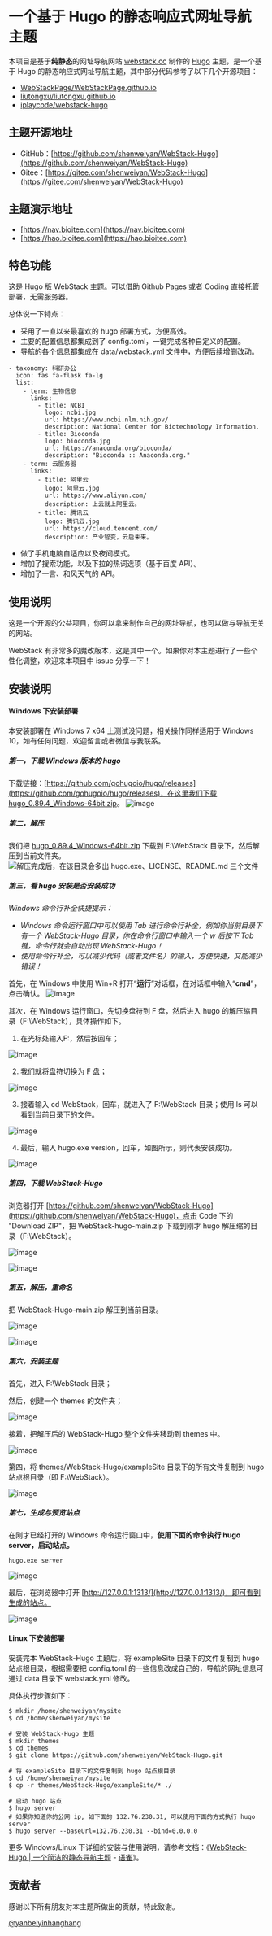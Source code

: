 # 一个基于 Hugo 的静态响应式网址导航主题 

本项目是基于**纯静态**的网址导航网站 [webstack.cc](https://github.com/WebStackPage/WebStackPage.github.io) 制作的 [Hugo](https://gohugo.io/) 主题，是一个基于 Hugo 的静态响应式网址导航主题，其中部分代码参考了以下几个开源项目：<br/>

- [WebStackPage/WebStackPage.github.io](https://github.com/WebStackPage/WebStackPage.github.io)
- [liutongxu/liutongxu.github.io](https://github.com/liutongxu/liutongxu.github.io)
- [iplaycode/webstack-hugo](https://github.com/iplaycode/webstack-hugo)

## 主题开源地址

- GitHub：[https://github.com/shenweiyan/WebStack-Hugo](https://github.com/shenweiyan/WebStack-Hugo)
- Gitee：[https://gitee.com/shenweiyan/WebStack-Hugo](https://gitee.com/shenweiyan/WebStack-Hugo)

## 主题演示地址

- [https://nav.bioitee.com](https://nav.bioitee.com)
- [https://hao.bioitee.com](https://hao.bioitee.com)

## 特色功能

这是 Hugo 版 WebStack 主题。可以借助 Github Pages 或者 Coding 直接托管部署，无需服务器。

总体说一下特点：

- 采用了一直以来最喜欢的 hugo 部署方式，方便高效。
- 主要的配置信息都集成到了 config.toml，一键完成各种自定义的配置。
- 导航的各个信息都集成在 data/webstack.yml 文件中，方便后续增删改动。
```
- taxonomy: 科研办公
  icon: fas fa-flask fa-lg
  list:
    - term: 生物信息
      links:
        - title: NCBI
          logo: ncbi.jpg
          url: https://www.ncbi.nlm.nih.gov/
          description: National Center for Biotechnology Information.
        - title: Bioconda
          logo: bioconda.jpg
          url: https://anaconda.org/bioconda/
          description: "Bioconda :: Anaconda.org."
    - term: 云服务器
      links:
        - title: 阿里云
          logo: 阿里云.jpg
          url: https://www.aliyun.com/
          description: 上云就上阿里云。
        - title: 腾讯云
          logo: 腾讯云.jpg
          url: https://cloud.tencent.com/
          description: 产业智变，云启未来。
```
- 做了手机电脑自适应以及夜间模式。
- 增加了搜索功能，以及下拉的热词选项（基于百度 API）。
- 增加了一言、和风天气的 API。

## 使用说明

这是一个开源的公益项目，你可以拿来制作自己的网址导航，也可以做与导航无关的网站。

WebStack 有非常多的魔改版本，这是其中一个。如果你对本主题进行了一些个性化调整，欢迎来本项目中 issue 分享一下！


## 安装说明

#### Windows 下安装部署

本安装部署在 Windows 7 x64 上测试没问题，相关操作同样适用于 Windows 10，如有任何问题，欢迎留言或者微信与我联系。

##### 第一，下载 Windows 版本的 hugo
下载链接：[https://github.com/gohugoio/hugo/releases](https://github.com/gohugoio/hugo/releases)，在这里我们下载 [hugo_0.89.4_Windows-64bit.zip](https://github.com/gohugoio/hugo/releases/download/v0.89.4/hugo_0.89.4_Windows-64bit.zip)。
![image](https://user-images.githubusercontent.com/26101369/176334175-e5332c6d-7c12-43e2-990d-f0b2770e87d2.png)

##### 第二，解压
我们把 [hugo_0.89.4_Windows-64bit.zip](https://github.com/gohugoio/hugo/releases/download/v0.89.4/hugo_0.89.4_Windows-64bit.zip) 下载到 F:\WebStack 目录下，然后解压到当前文件夹。
![解压完成后，在该目录会多出 hugo.exe、LICENSE、README.md 三个文件](https://user-images.githubusercontent.com/26101369/176334230-085e5e7d-e5cb-4faa-92fd-89dfc9f44379.png)

##### 第三，看 hugo 安装是否安装成功

*Windows 命令行补全快捷提示：*
- *Windows 命令运行窗口中可以使用 Tab 进行命令行补全，例如你当前目录下有一个 WebStack-Hugo 目录，你在命令行窗口中输入一个 w 后按下 Tab 键，命令行就会自动出现 WebStack-Hugo！*
- *使用命令行补全，可以减少代码（或者文件名）的输入，方便快捷，又能减少错误！*

首先，在 Windows 中使用 Win+R 打开“**运行**”对话框，在对话框中输入“**cmd**”，点击确认。
![image](https://user-images.githubusercontent.com/26101369/176334812-b5065ec6-9f34-435b-9f1b-e287b9858eed.png)

其次，在 Windows 运行窗口，先切换盘符到 F 盘，然后进入 hugo 的解压缩目录（F:\WebStack），具体操作如下。

1. 在光标处输入F:，然后按回车；

![image](https://user-images.githubusercontent.com/26101369/176334878-6b6a0450-6b9c-4e07-b9a2-cc7946a99bb7.png)

2. 我们就将盘符切换为 F 盘；

![image](https://user-images.githubusercontent.com/26101369/176334938-04797759-868e-4d4c-83ea-632500c8c043.png)

3. 接着输入 cd WebStack，回车，就进入了 F:\WebStack 目录；使用 ls 可以看到当前目录下的文件。

![image](https://user-images.githubusercontent.com/26101369/176335087-183a144a-9153-4092-a118-69a333a16dd9.png)

4. 最后，输入 hugo.exe version，回车，如图所示，则代表安装成功。

![image](https://user-images.githubusercontent.com/26101369/176335123-b3f00646-b585-4ee7-b6b7-ae3ad958492e.png)

##### 第四，下载 WebStack-Hugo

浏览器打开 [https://github.com/shenweiyan/WebStack-Hugo](https://github.com/shenweiyan/WebStack-Hugo)，点击 Code 下的 "Download ZIP"，把 WebStack-hugo-main.zip 下载到刚才 hugo 解压缩的目录（F:\WebStack）。

![image](https://user-images.githubusercontent.com/26101369/176335212-8b862f50-26d7-4eee-9de7-9478d249d0c2.png)

![image](https://user-images.githubusercontent.com/26101369/176335232-ddd8634f-2bc5-4370-96cb-67be4143e3b7.png)

##### 第五，解压，重命名

把 WebStack-Hugo-main.zip 解压到当前目录。

![image](https://user-images.githubusercontent.com/26101369/176335276-ffb564bb-4260-41fe-a5ca-db5962a149b7.png)

![image](https://user-images.githubusercontent.com/26101369/176335290-95d08d4e-9e96-4db4-a8be-4f6cbc1b5b4a.png)

##### 第六，安装主题

首先，进入 F:\WebStack 目录；

然后，创建一个 themes 的文件夹；

![image](https://user-images.githubusercontent.com/26101369/176335360-87bbd028-4ab7-4f3c-93a8-4d05549f3ff5.png)

接着，把解压后的 WebStack-Hugo 整个文件夹移动到 themes 中。

![image](https://user-images.githubusercontent.com/26101369/176335402-963246c5-c0d1-4073-b645-022df78b724b.png)

第四，将 themes/WebStack-Hugo/exampleSite 目录下的所有文件复制到 hugo 站点根目录（即 F:\WebStack）。

![image](https://user-images.githubusercontent.com/26101369/176335444-1574a2ca-d7ec-489d-90b9-8485d927171a.png)

##### 第七，生成与预览站点

在刚才已经打开的 Windows 命令运行窗口中，**使用下面的命令执行 hugo server，启动站点。**

```shell
hugo.exe server 
```

![image](https://user-images.githubusercontent.com/26101369/176335498-48293871-c621-4f52-a18f-80792b090d29.png)

最后，在浏览器中打开 [http://127.0.0.1:1313/](http://127.0.0.1:1313/)，即可看到生成的站点。

![image](https://user-images.githubusercontent.com/26101369/176335540-650e1fb1-f211-4f70-a3db-42efdd8345ac.png)

#### Linux 下安装部署

安装完本 WebStack-Hugo 主题后，将 exampleSite 目录下的文件复制到 hugo 站点根目录，根据需要把 config.toml 的一些信息改成自己的，导航的网址信息可通过 data 目录下 webstack.yml 修改。

具体执行步骤如下：
```shell
$ mkdir /home/shenweiyan/mysite 
$ cd /home/shenweiyan/mysite

# 安装 WebStack-Hugo 主题
$ mkdir themes
$ cd themes
$ git clone https://github.com/shenweiyan/WebStack-Hugo.git

# 将 exampleSite 目录下的文件复制到 hugo 站点根目录
$ cd /home/shenweiyan/mysite
$ cp -r themes/WebStack-Hugo/exampleSite/* ./

# 启动 hugo 站点
$ hugo server 
# 如果你知道你的公网 ip, 如下面的 132.76.230.31, 可以使用下面的方式执行 hugo server
$ hugo server --baseUrl=132.76.230.31 --bind=0.0.0.0 
```

更多 Windows/Linux 下详细的安装与使用说明，请参考文档：《[WebStack-Hugo | 一个简洁的静态导航主题](https://www.yuque.com/shenweiyan/cookbook/webstack-hugo) - [语雀](https://www.yuque.com/shenweiyan)》。


## 贡献者

感谢以下所有朋友对本主题所做出的贡献，特此致谢。

[@yanbeiyinhanghang](https://github.com/yinhanghang)
